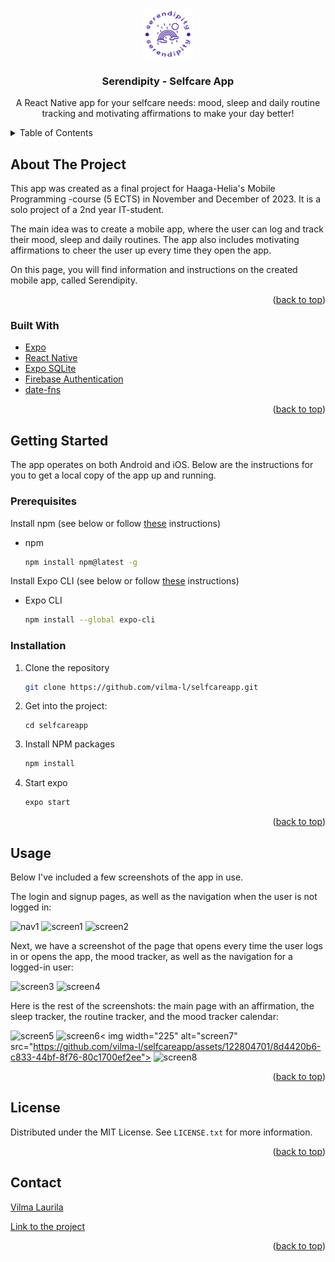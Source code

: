 <a name="readme-top"></a>

<!-- PROJECT LOGO -->
<br />
<div align="center">
  <a href="https://github.com/vilma-l/selfcareapp">
    <img src="logo.png" alt="Logo" width="80" height="80">
  </a>

<h3 align="center">Serendipity - Selfcare App</h3>

  <p align="center">
    A React Native app for your selfcare needs: mood, sleep and daily routine tracking and motivating affirmations to make your day better!
    <br />
  </p>
</div>


<!-- TABLE OF CONTENTS -->
<details>
  <summary>Table of Contents</summary>
  <ol>
    <li>
      <a href="#about-the-project">About The Project</a>
      <ul>
        <li><a href="#built-with">Built With</a></li>
      </ul>
    </li>
    <li>
      <a href="#getting-started">Getting Started</a>
      <ul>
        <li><a href="#prerequisites">Prerequisites</a></li>
        <li><a href="#installation">Installation</a></li>
      </ul>
    </li>
    <li><a href="#usage">Usage</a></li>
    <li><a href="#license">License</a></li>
    <li><a href="#contact">Contact</a></li>
  </ol>
</details>


<!-- ABOUT THE PROJECT -->
## About The Project

This app was created as a final project for Haaga-Helia's Mobile Programming -course (5 ECTS) in November and December of 2023. It is a solo project of a 2nd year IT-student.

The main idea was to create a mobile app, where the user can log and track their mood, sleep and daily routines. The app also includes motivating affirmations to cheer the user up every time they open the app.

On this page, you will find information and instructions on the created mobile app, called Serendipity.

<p align="right">(<a href="#readme-top">back to top</a>)</p>


### Built With

* <a href="https://expo.dev/">Expo</a>
* <a href="https://reactnative.dev/">React Native</a>
* <a href="https://docs.expo.dev/versions/latest/sdk/sqlite/">Expo SQLite</a>
* <a href="https://firebase.google.com/docs/auth">Firebase Authentication</a>
* <a href="https://date-fns.org/docs/Getting-Started/">date-fns</a>

<p align="right">(<a href="#readme-top">back to top</a>)</p>


<!-- GETTING STARTED -->
## Getting Started

The app operates on both Android and iOS. Below are the instructions for you to get a local copy of the app up and running.

### Prerequisites

Install npm (see below or follow <a href="https://docs.npmjs.com/getting-started">these</a> instructions)
* npm
  ```sh
  npm install npm@latest -g
  ```

Install Expo CLI (see below or follow <a href="https://docs.expo.dev/get-started/installation/">these</a> instructions)
* Expo CLI
  ```sh
  npm install --global expo-cli
  ```

### Installation

1. Clone the repository
   ```sh
   git clone https://github.com/vilma-l/selfcareapp.git
   ```
2. Get into the project:
   ```
   cd selfcareapp
   ```
3. Install NPM packages
   ```sh
   npm install
   ```
3. Start expo
   ```sh
   expo start
   ```

<p align="right">(<a href="#readme-top">back to top</a>)</p>


<!-- USAGE EXAMPLES -->
## Usage

Below I've included a few screenshots of the app in use.

The login and signup pages, as well as the navigation when the user is not logged in:

<img width="225" alt="nav1" src="https://github.com/vilma-l/selfcareapp/assets/122804701/9d8c486d-5933-45bd-954d-95a16b890d88"> <img width="225" alt="screen1" src="https://github.com/vilma-l/selfcareapp/assets/122804701/7b9acc45-b298-48ff-b2c9-db6b897a2e6e"> <img width="225" alt="screen2" src="https://github.com/vilma-l/selfcareapp/assets/122804701/6e7390f6-9a18-414b-8e35-f088dcc96bb4">

Next, we have a screenshot of the page that opens every time the user logs in or opens the app, the mood tracker, as well as the navigation for a logged-in user:

<img width="225" alt="screen3" src="https://github.com/vilma-l/selfcareapp/assets/122804701/292f853a-724e-461e-ac83-00cf387ddbef"> <img width="225" alt="screen4" src="https://github.com/vilma-l/selfcareapp/assets/122804701/2dcec5fb-8eac-44b6-932b-477298478c4c">

Here is the rest of the screenshots: the main page with an affirmation, the sleep tracker, the routine tracker, and the mood tracker calendar:

<img width="225" alt="screen5" src="https://github.com/vilma-l/selfcareapp/assets/122804701/c9bc0c58-9dda-4a86-9be7-f3045da7384e)"> <img width="225" alt="screen6" src="https://github.com/vilma-l/selfcareapp/assets/122804701/a411636a-8203-4870-8ad2-d8c9777a57fb">< img width="225" alt="screen7" src="https://github.com/vilma-l/selfcareapp/assets/122804701/8d4420b6-c833-44bf-8f76-80c1700ef2ee"> <img width="225" alt="screen8" src="https://github.com/vilma-l/selfcareapp/assets/122804701/743123b3-fdd4-4d0a-8f73-7d7a68f5f372">

<p align="right">(<a href="#readme-top">back to top</a>)</p>


<!-- LICENSE -->
## License

Distributed under the MIT License. See `LICENSE.txt` for more information.

<p align="right">(<a href="#readme-top">back to top</a>)</p>


<!-- CONTACT -->
## Contact

<a href="https://github.com/vilma-l">Vilma Laurila</a>

<a href="https://github.com/vilma-l/selfcareapp">Link to the project</a>

<p align="right">(<a href="#readme-top">back to top</a>)</p>
